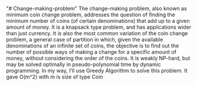 "# Change-making-problem" 
The change-making problem, also known as minimum coin change problem, addresses the question of finding the minimum number of coins (of certain denominations) that add up to a given amount of money. It is a knapsack type problem, and has applications wider than just currency.  It is also the most common variation of the coin change problem, a general case of partition in which, given the available denominations of an infinite set of coins, the objective is to find out the number of possible ways of making a change for a specific amount of money, without considering the order of the coins.  It is weakly NP-hard, but may be solved optimally in pseudo-polynomial time by dynamic programming. In my way, I'll use Greedy Algorithm to solve this problem. It gave O(m^2) with m is size of type Coin
